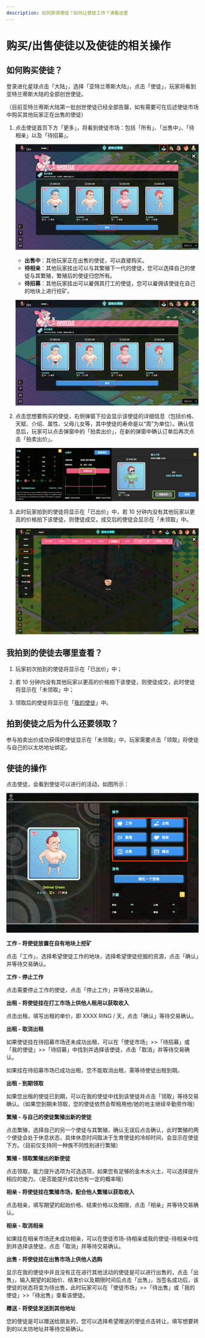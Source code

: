 ```yaml
---
description: 如何获得使徒？如何让使徒工作？请看这里
---
```

# 购买/出售使徒以及使徒的相关操作

## 如何购买使徒？

登录进化星球点击「大陆」，选择「亚特兰蒂斯大陆」，点击「使徒」，玩家将看到亚特兰蒂斯大陆的全部创世使徒。

（目前亚特兰蒂斯大陆第一批创世使徒已经全部告罄，如有需要可在后述使徒市场中购买其他玩家正在出售的使徒）

1. 点击使徒首页下方「更多」，将看到使徒市场：包括「所有」、「出售中」、「待相亲」以及「待招募」。
   
   ![](../../.gitbook/assets/tutorials-atlantis-ethereum-how-to-buy-sell-gift-apostle-cn-1.png)

   * **出售中**：其他玩家正在出售的使徒，可以直接购买。
   * **待相亲**：其他玩家挂出可以与其繁殖下一代的使徒，您可以选择自己的使徒与其繁殖，繁殖后的使徒归您所有。
   * **待招募**：其他玩家挂出可以雇佣其打工的使徒，您可以雇佣该使徒在自己的地块上进行挖矿。
   
   ![](../../.gitbook/assets/tutorials-atlantis-ethereum-how-to-buy-sell-gift-apostle-cn-1.png)


2. 点击您想要购买的使徒，右侧弹窗下拉会显示该使徒的详细信息（包括价格、天赋、介绍、属性、父母儿女等，其中使徒的寿命是以“周”为单位）。确认信息后，玩家可以点击弹窗中的「拍卖出价」，在新的弹窗中确认订单后再次点击「拍卖出价」。
    
	![](../../.gitbook/assets/tutorials-atlantis-ethereum-how-to-buy-sell-gift-apostle-cn-3.jpg)


3. 此时玩家拍到的使徒将显示在「已出价」中，若 10 分钟内没有其他玩家以更高的价格拍下该使徒，则使徒成交，成交后的使徒会显示在「未领取」中。
   
   ![](../../.gitbook/assets/tutorials-atlantis-ethereum-how-to-buy-sell-gift-apostle-cn-4.jpg)

## 我拍到的使徒去哪里查看？

1. 玩家初次拍到的使徒将显示在「已出价」中；

2. 若 10 分钟内没有其他玩家以更高的价格拍下该使徒，则使徒成交，此时使徒将显示在「未领取」中；

3. 领取后的使徒将显示在「[我的使徒](https://www.evolution.land/land/1/apostle/my)」中。

## 拍到使徒之后为什么还要领取？

参与拍卖出价成功获得的使徒显示在「未领取」中，玩家需要点击「领取」将使徒与自己的以太坊地址绑定。

## 使徒的操作

点击使徒，会看到使徒可以进行的活动，如图所示：

![](../../.gitbook/assets/tutorials-atlantis-ethereum-how-to-buy-sell-gift-apostle-cn-5.png)


**工作 - 将使徒放置在自有地块上挖矿**

点击「工作」，选择希望使徒工作的地块，选择希望使徒挖掘的资源，点击「确认」并等待交易确认。

**工作 - 停止工作**

点击需要停止工作的使徒，点击「停止工作」并等待交易确认。

**出租 - 将使徒挂在打工市场上供他人租用以获取收入**

点击出租，填写出租的单价，即 XXXX RING / 天，点击「确认」等待交易确认。

**出租 - 取消出租**

如果使徒挂在待招募市场还未成功出租，可以在「使徒市场」>>「待招募」或「我的使徒」>>「待招募」中找到并选择该使徒，点击「取消」并等待交易确认。

如果挂在待招募市场已成功出租，您不能取消出租，需等待使徒出租到期。

**出租 - 到期领取**

如果您出租的使徒已到期，可以在我的使徒中找到该使徒并点击「领取」等待交易确认。（如果您到期未领取，您的使徒依然会帮租用他/她的地主继续辛勤劳作哦）

**繁殖 - 与自己的使徒繁殖出新的使徒**

点击繁殖，选择自己的另一个使徒与其繁殖，确认无误后点击确认，此时繁殖的两个使徒会处于休息状态，具体休息时间取决于生育使徒的冷却时间，会显示在使徒下方。（目前仅支持同一种族不同性别进行繁殖）

**繁殖 - 领取繁殖出的新使徒**

点击领取，能力提升选项为可选选项，如果您有足够的金木水火土，可以选择提升相应的能力。（是否能提升成功也有一定的概率哦）

**相亲 - 将使徒挂在繁殖市场，配合他人繁殖以获取收入**

点击相亲，填写期望的起始价格、结束价格以及期限，点击「相亲」并等待交易确认。

**相亲 - 取消相亲**

如果挂在相亲市场还未成功相亲，可以在使徒市场-待相亲或我的使徒-待相亲中找到并选择该使徒，点击「取消」并等待交易确认。

**出售 - 将使徒挂在出售市场上供他人选购**

显示在我的使徒中并且没有正在进行其他活动的使徒是可以进行出售的，点击「出售」，输入期望的起始价、结束价以及期限时间后点击「出售」，当签名成功后，该使徒的状态将变为待出售，此时玩家可以在「使徒市场」>>「待出售」或「我的使徒」>>「待出售」查看该使徒。

**赠送 - 将使徒发送到其他地址**

您的使徒是可以赠送给朋友的，您可以选择希望赠送的使徒点击转让，填写想要转到的以太坊地址并等待交易确认。  

